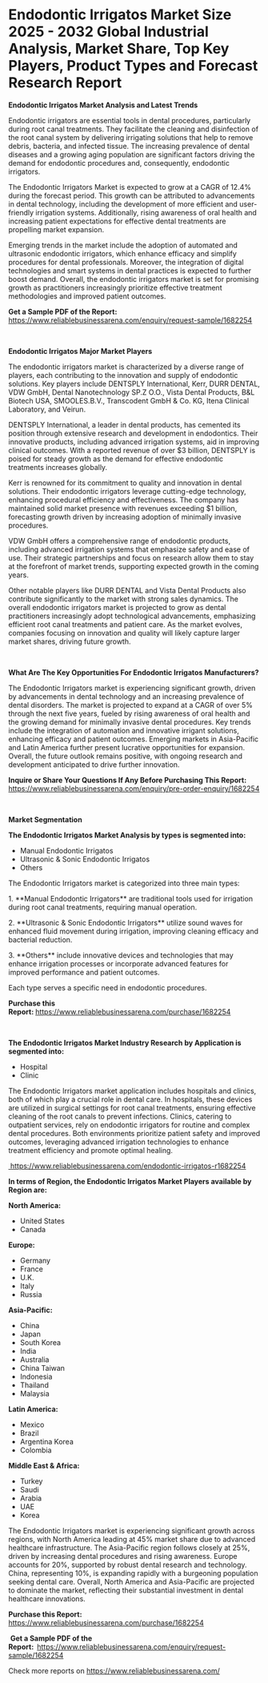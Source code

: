 <p><h1>Endodontic Irrigatos Market Size 2025 - 2032 Global Industrial Analysis, Market Share, Top Key Players, Product Types and Forecast Research Report</h1></p><p><strong>Endodontic Irrigatos Market Analysis and Latest Trends</strong></p>
<p><p>Endodontic irrigators are essential tools in dental procedures, particularly during root canal treatments. They facilitate the cleaning and disinfection of the root canal system by delivering irrigating solutions that help to remove debris, bacteria, and infected tissue. The increasing prevalence of dental diseases and a growing aging population are significant factors driving the demand for endodontic procedures and, consequently, endodontic irrigators.</p><p>The Endodontic Irrigators Market is expected to grow at a CAGR of 12.4% during the forecast period. This growth can be attributed to advancements in dental technology, including the development of more efficient and user-friendly irrigation systems. Additionally, rising awareness of oral health and increasing patient expectations for effective dental treatments are propelling market expansion. </p><p>Emerging trends in the market include the adoption of automated and ultrasonic endodontic irrigators, which enhance efficacy and simplify procedures for dental professionals. Moreover, the integration of digital technologies and smart systems in dental practices is expected to further boost demand. Overall, the endodontic irrigators market is set for promising growth as practitioners increasingly prioritize effective treatment methodologies and improved patient outcomes.</p></p>
<p><strong>Get a Sample PDF of the Report:&nbsp;</strong> <a href="https://www.reliablebusinessarena.com/enquiry/request-sample/1682254?utm_campaign=2146&utm_medium=2&utm_source=Github&utm_content=ia&utm_term=24032025&utm_id=endodontic-irrigatos">https://www.reliablebusinessarena.com/enquiry/request-sample/1682254</a></p>
<p>&nbsp;</p>
<p><strong>Endodontic Irrigatos Major Market Players</strong></p>
<p><p>The endodontic irrigators market is characterized by a diverse range of players, each contributing to the innovation and supply of endodontic solutions. Key players include DENTSPLY International, Kerr, DURR DENTAL, VDW GmbH, Dental Nanotechnology SP.Z O.O., Vista Dental Products, B&L Biotech USA, SMOOLES.B.V., Transcodent GmbH & Co. KG, Itena Clinical Laboratory, and Veirun.</p><p>DENTSPLY International, a leader in dental products, has cemented its position through extensive research and development in endodontics. Their innovative products, including advanced irrigation systems, aid in improving clinical outcomes. With a reported revenue of over $3 billion, DENTSPLY is poised for steady growth as the demand for effective endodontic treatments increases globally.</p><p>Kerr is renowned for its commitment to quality and innovation in dental solutions. Their endodontic irrigators leverage cutting-edge technology, enhancing procedural efficiency and effectiveness. The company has maintained solid market presence with revenues exceeding $1 billion, forecasting growth driven by increasing adoption of minimally invasive procedures.</p><p>VDW GmbH offers a comprehensive range of endodontic products, including advanced irrigation systems that emphasize safety and ease of use. Their strategic partnerships and focus on research allow them to stay at the forefront of market trends, supporting expected growth in the coming years.</p><p>Other notable players like DURR DENTAL and Vista Dental Products also contribute significantly to the market with strong sales dynamics. The overall endodontic irrigators market is projected to grow as dental practitioners increasingly adopt technological advancements, emphasizing efficient root canal treatments and patient care. As the market evolves, companies focusing on innovation and quality will likely capture larger market shares, driving future growth.</p></p>
<p>&nbsp;</p>
<p><strong>What Are The Key Opportunities For Endodontic Irrigatos Manufacturers?</strong></p>
<p><p>The Endodontic Irrigators market is experiencing significant growth, driven by advancements in dental technology and an increasing prevalence of dental disorders. The market is projected to expand at a CAGR of over 5% through the next five years, fueled by rising awareness of oral health and the growing demand for minimally invasive dental procedures. Key trends include the integration of automation and innovative irrigant solutions, enhancing efficacy and patient outcomes. Emerging markets in Asia-Pacific and Latin America further present lucrative opportunities for expansion. Overall, the future outlook remains positive, with ongoing research and development anticipated to drive further innovation.</p></p>
<p><strong>Inquire or Share Your Questions If Any Before Purchasing This Report:</strong> <a href="https://www.reliablebusinessarena.com/enquiry/pre-order-enquiry/1682254?utm_campaign=2146&utm_medium=2&utm_source=Github&utm_content=ia&utm_term=24032025&utm_id=endodontic-irrigatos">https://www.reliablebusinessarena.com/enquiry/pre-order-enquiry/1682254</a></p>
<p>&nbsp;</p>
<p><strong>Market Segmentation</strong></p>
<p><strong>The Endodontic Irrigatos Market Analysis by types is segmented into:</strong></p>
<p><ul><li>Manual Endodontic Irrigatos</li><li>Ultrasonic & Sonic Endodontic Irrigatos</li><li>Others</li></ul></p>
<p><p>The Endodontic Irrigators market is categorized into three main types: </p><p>1. **Manual Endodontic Irrigators** are traditional tools used for irrigation during root canal treatments, requiring manual operation.</p><p>  </p><p>2. **Ultrasonic & Sonic Endodontic Irrigators** utilize sound waves for enhanced fluid movement during irrigation, improving cleaning efficacy and bacterial reduction.</p><p>3. **Others** include innovative devices and technologies that may enhance irrigation processes or incorporate advanced features for improved performance and patient outcomes. </p><p>Each type serves a specific need in endodontic procedures.</p></p>
<p><strong>Purchase this Report:&nbsp;</strong><a href="https://www.reliablebusinessarena.com/purchase/1682254?utm_campaign=2146&utm_medium=2&utm_source=Github&utm_content=ia&utm_term=24032025&utm_id=endodontic-irrigatos">https://www.reliablebusinessarena.com/purchase/1682254</a></p>
<p>&nbsp;</p>
<p><strong>The Endodontic Irrigatos Market Industry Research by Application is segmented into:</strong></p>
<p><ul><li>Hospital</li><li>Clinic</li></ul></p>
<p><p>The Endodontic Irrigators market application includes hospitals and clinics, both of which play a crucial role in dental care. In hospitals, these devices are utilized in surgical settings for root canal treatments, ensuring effective cleaning of the root canals to prevent infections. Clinics, catering to outpatient services, rely on endodontic irrigators for routine and complex dental procedures. Both environments prioritize patient safety and improved outcomes, leveraging advanced irrigation technologies to enhance treatment efficiency and promote optimal healing.</p></p>
<p><a href="https://www.reliablebusinessarena.com/endodontic-irrigatos-r1682254?utm_campaign=2146&utm_medium=2&utm_source=Github&utm_content=ia&utm_term=24032025&utm_id=endodontic-irrigatos">&nbsp;https://www.reliablebusinessarena.com/endodontic-irrigatos-r1682254</a></p>
<p><strong>In terms of Region, the Endodontic Irrigatos Market Players available by Region are:</strong></p>
<p>
    <p> <strong> North America: </strong>
        <ul>
            <li>United States</li>
            <li>Canada</li>
        </ul>
        </p> 
    <p> <strong> Europe: </strong>
        <ul>
            <li>Germany</li>
            <li>France</li>
            <li>U.K.</li>
            <li>Italy</li>
            <li>Russia</li>
        </ul>
        </p> 
    <p> <strong> Asia-Pacific: </strong>
        <ul>
            <li>China</li>
            <li>Japan</li>
            <li>South Korea</li>
            <li>India</li>
            <li>Australia</li>
            <li>China Taiwan</li>
            <li>Indonesia</li>
            <li>Thailand</li>
            <li>Malaysia</li>
        </ul>
        </p> 
    <p> <strong> Latin America: </strong>
        <ul>
            <li>Mexico</li>
            <li>Brazil</li>
            <li>Argentina Korea</li>
            <li>Colombia</li>
        </ul>
        </p> 
    <p> <strong> Middle East & Africa: </strong>
        <ul>
            <li>Turkey</li>
            <li>Saudi</li>
            <li>Arabia</li>
            <li>UAE</li>
            <li>Korea</li>
        </ul>
    </p>
    </p>
<p><p>The Endodontic Irrigators market is experiencing significant growth across regions, with North America leading at 45% market share due to advanced healthcare infrastructure. The Asia-Pacific region follows closely at 25%, driven by increasing dental procedures and rising awareness. Europe accounts for 20%, supported by robust dental research and technology. China, representing 10%, is expanding rapidly with a burgeoning population seeking dental care. Overall, North America and Asia-Pacific are projected to dominate the market, reflecting their substantial investment in dental healthcare innovations.</p></p>
<p><strong>Purchase this Report: </strong><a href="https://www.reliablebusinessarena.com/purchase/1682254?utm_campaign=2146&utm_medium=2&utm_source=Github&utm_content=ia&utm_term=24032025&utm_id=endodontic-irrigatos">https://www.reliablebusinessarena.com/purchase/1682254</a></p>
<p>&nbsp;<strong>Get a Sample PDF of the Report:&nbsp;&nbsp;</strong><a href="https://www.reliablebusinessarena.com/enquiry/request-sample/1682254?utm_campaign=2146&utm_medium=2&utm_source=Github&utm_content=ia&utm_term=24032025&utm_id=endodontic-irrigatos">https://www.reliablebusinessarena.com/enquiry/request-sample/1682254</a></p>
<p><strong></strong></p>
<p>Check more reports on <a href="https://www.reliablebusinessarena.com/?utm_campaign=2146&utm_medium=2&utm_source=Github&utm_content=ia&utm_term=24032025&utm_id=endodontic-irrigatos">https://www.reliablebusinessarena.com/</a></p>